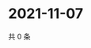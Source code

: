 # 2021-11-07

共 0 条

<!-- BEGIN WEIBO -->
<!-- 最后更新时间 Sun Nov 07 2021 08:48:08 GMT+0800 (China Standard Time) -->

<!-- END WEIBO -->

